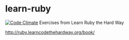 learn-ruby
==========
[![Code
Climate](https://codeclimate.com/badge.png)](https://codeclimate.com/github/romoore/learn-ruby)
Exercises from Learn Ruby the Hard Way

http://ruby.learncodethehardway.org/book/
